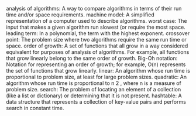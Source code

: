 analysis of algorithms: A way to compare algorithms in terms of their run time and/or
space requirements.
machine model: A simplified representation of a computer used to describe algorithms.
worst case: The input that makes a given algorithm run slowest (or require the most space.
leading term: In a polynomial, the term with the highest exponent.
crossover point: The problem size where two algorithms require the same run time or
space.
order of growth: A set of functions that all grow in a way considered equivalent for purposes
of analysis of algorithms. For example, all functions that grow linearly belong
to the same order of growth.
Big-Oh notation: Notation for representing an order of growth; for example, O(n) represents
the set of functions that grow linearly.
linear: An algorithm whose run time is proportional to problem size, at least for large
problem sizes.
quadratic: An algorithm whose run time is proportional to n
2
, where n is a measure of
problem size.
search: The problem of locating an element of a collection (like a list or dictionary) or
determining that it is not present.
hashtable: A data structure that represents a collection of key-value pairs and performs
search in constant time.